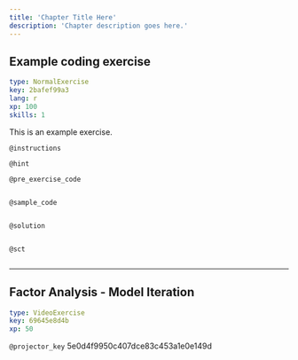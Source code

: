 ```yaml
---
title: 'Chapter Title Here'
description: 'Chapter description goes here.'
---
```


## Example coding exercise

```yaml
type: NormalExercise
key: 2bafef99a3
lang: r
xp: 100
skills: 1
```

This is an example exercise.

`@instructions`


`@hint`


`@pre_exercise_code`
```{r}

```

`@sample_code`
```{r}

```

`@solution`
```{r}

```

`@sct`
```{r}

```

---

## Factor Analysis -  Model Iteration

```yaml
type: VideoExercise
key: 69645e8d4b
xp: 50
```

`@projector_key`
5e0d4f9950c407dce83c453a1e0e149d
